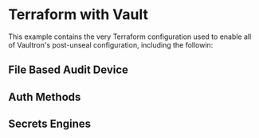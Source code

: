 # Terraform with Vault

This example contains the very Terraform configuration used to enable all of Vaultron's post-unseal configuration, including the followin:

## File Based Audit Device

## Auth Methods

## Secrets Engines
